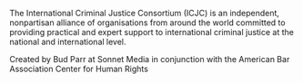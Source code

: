 The International Criminal Justice Consortium (ICJC) is an independent, nonpartisan alliance of organisations from around the world committed to providing practical and expert support to international criminal justice at the national and international level.

Created by Bud Parr at Sonnet Media in conjunction with the American Bar Association Center for Human Rights